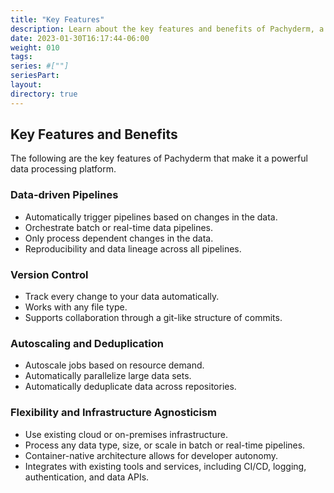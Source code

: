 ```yaml
---
title: "Key Features"
description: Learn about the key features and benefits of Pachyderm, a powerful data processing platform. 
date: 2023-01-30T16:17:44-06:00
weight: 010
tags:
series: #[""]
seriesPart:
layout:
directory: true 
---
```


## Key Features and Benefits
The following are the key features of Pachyderm that make it a powerful data processing platform. 

### Data-driven Pipelines
- Automatically trigger pipelines based on changes in the data.
- Orchestrate batch or real-time data pipelines.
- Only process dependent changes in the data.
- Reproducibility and data lineage across all pipelines. 


### Version Control
- Track every change to your data automatically.
- Works with any file type.
- Supports collaboration through a git-like structure of commits.


### Autoscaling and Deduplication
- Autoscale jobs based on resource demand.
- Automatically parallelize large data sets.
- Automatically deduplicate data across repositories.


### Flexibility and Infrastructure Agnosticism
- Use existing cloud or on-premises infrastructure.
- Process any data type, size, or scale in batch or real-time pipelines.
- Container-native architecture allows for developer autonomy.
- Integrates with existing tools and services, including CI/CD, logging, authentication, and data APIs.
